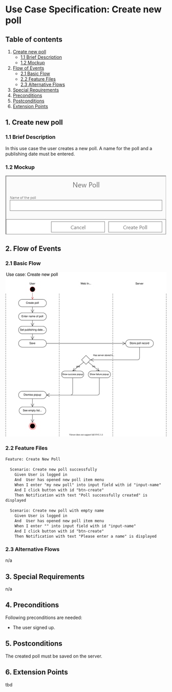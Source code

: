 # Use Case Specification: Create new poll

## Table of contents
1. [Create new poll](#1-create-new-poll)
    + [1.1 Brief Description](#11-brief-descsription)
     + [1.2 Mockup](#12-mockup)
2. [Flow of Events](#2-flow-events)
    + [2.1 Basic Flow](#21-basic-flow)
    + [2.2 Feature Files](#22-feature-files)
    + [2.3 Alternative Flows](#23-alternative-flows)
3. [Special Requirements](#3-special-requirements)
4. [Preconditions](#4-preconditions)
5. [Postconditions](#5-postconditions)
6. [Extension Points](#6-extension-points)


## 1. Create new poll
### 1.1 Brief Description
In this use case the user creates a new poll. A name for the poll and a publishing date must be entered.
### 1.2 Mockup
![Step 1](step-1.png)

## 2. Flow of Events
### 2.1 Basic Flow
![Activity diagram](activity-diagram.svg)

### 2.2 Feature Files
```gherkin
Feature: Create New Poll

  Scenario: Create new poll successfully
    Given User is logged in
    And  User has opened new poll item menu
    When I enter "my new poll" into input field with id "input-name"
    And I click button with id "btn-create"
    Then Notification with text "Poll successfully created" is displayed

  Scenario: Create new poll with empty name
    Given User is logged in
    And  User has opened new poll item menu
    When I enter "" into input field with id "input-name"
    And I click button with id "btn-create"
    Then Notification with text "Please enter a name" is displayed

```

### 2.3 Alternative Flows
n/a
## 3. Special Requirements
n/a
## 4. Preconditions
Following preconditions are needed:
- The user signed up.
## 5. Postconditions
The created poll must be saved on the server.
## 6. Extension Points
tbd
